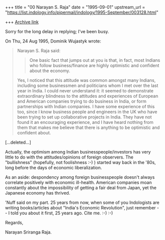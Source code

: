 +++
title = "00 Narayan S. Raja"
date = "1995-09-01"
upstream_url = "https://list.indology.info/pipermail/indology/1995-September/003128.html"

+++
[Archive link](https://list.indology.info/pipermail/indology/1995-September/003128.html)



Sorry for the long delay in
replying; I've been busy.


On Thu, 24 Aug 1995, Dominik Wujastyk wrote:

> Narayan S. Raja said:
> > 
> > One basic fact that jumps out at
> > you is that, in fact, most Indians
> > who follow business/finance are 
> > highly optimistic and confident
> > about the economy.
> 
> Yes, I noticed that this attitude was common amongst many Indians,
> including some businessmen and politicians whom I met over the last year
> in India.  I could never understand it: it seemed to demonstrate
> extraordinary blindness to the attitudes and experiences of European and
> American companies trying to do business in India, or form partnerships
> with Indian companies.  I have some experience of this too, since I know
> business people and engineers in the UK who have been trying to set up
> collaborative projects in India.  They have not found it an encouraging
> experience, and I have heard nothing from them that makes me believe
> that there is anything to be optimistic and confident about.

[...deleted...]


Actually, the optimism among
Indian businesspeople/investors
has very little to do with the
attitudes/opinions of foreign
observers.  The "bullishness"
(hopefully, not foolishness   :-)  )
started way back in the '80s,
long before the days of economic
liberalization.

As an aside: despondency among foreign
businesspeople doesn't always
correlate positively with economic 
ill-health.  American companies moan 
constantly about the impossibility of 
getting a fair deal from Japan, yet the 
Japanese economy has thrived.

'Nuff said on my part.  25 years
from now, when some of you Indologists
are writing books/articles about
"India's Economic Revolution",
just remember -- I told you about
it first, 25 years ago.  Cite me.  :-)  :-)

Regards,


Narayan Sriranga Raja.







